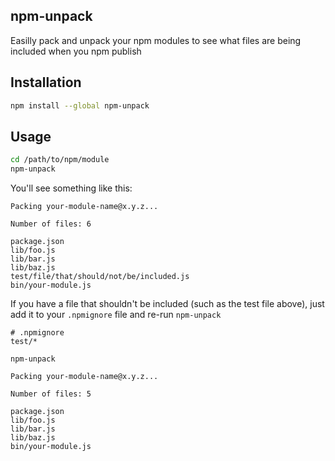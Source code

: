 npm-unpack
-----

Easilly pack and unpack your npm modules to see what files are being included when you npm publish

## Installation

```bash
npm install --global npm-unpack
```

## Usage

```bash
cd /path/to/npm/module
npm-unpack
```

You'll see something like this:

```
Packing your-module-name@x.y.z...

Number of files: 6

package.json
lib/foo.js
lib/bar.js
lib/baz.js
test/file/that/should/not/be/included.js
bin/your-module.js
```

If you have a file that shouldn't be included (such as the test file above), just add it to your `.npmignore` file and re-run `npm-unpack`

```
# .npmignore
test/*
```

```
npm-unpack
```

```
Packing your-module-name@x.y.z...

Number of files: 5

package.json
lib/foo.js
lib/bar.js
lib/baz.js
bin/your-module.js
```
